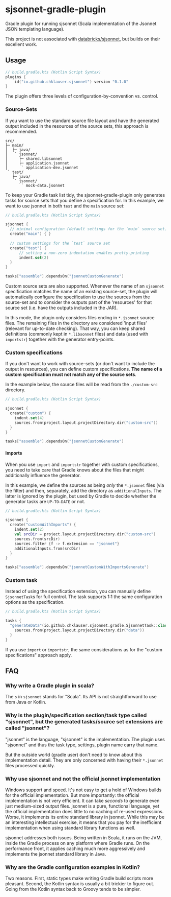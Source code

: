 # sjsonnet-gradle-plugin
Gradle plugin for running sjsonnet (Scala implementation of the Jsonnet JSON templating language).

This project is not associated with [databricks/sjsonnet](https://github.com/databricks/sjsonnet), but builds on their
excellent work.

## Usage

```kotlin
// build.gradle.kts (Kotlin Script Syntax)
plugins {
    id("io.github.chklauser.sjsonnet") version "0.1.0"
}
```

The plugin offers three levels of configuration-by-convention vs. control.

### Source-Sets

If you want to use the standard source file layout and have the generated output included
in the resources of the source sets, this approach is recommended.

```text
src/
├─ main/
│  ├─ java/
│   ` jsonnet/
│     ├─ shared.libsonnet
│     ├─ application.jsonnet
│      ` application-dev.jsonnet
 ` test/
   ├─ java/
    ` jsonnet/
       ` mock-data.jsonnet
```

To keep your Gradle task list tidy, the sjsonnet-gradle-plugin only generates tasks 
for source sets that you define a specification for. In this example, we want to
use jsonnet in both `test` and the `main` source set:

```kotlin
// build.gradle.kts (Kotlin Script Syntax)

sjsonnet {
  // minimal configuration (default settings for the `main` source set)
  create("main") { }
  
  // custom settings for the `test` source set
  create("test") { 
      // setting a non-zero indentation enables pretty-printing
      indent.set(2)
  }
}

tasks["assemble"].dependsOn("jsonnetCustomGenerate")
```

Custom source sets are also supported. Whenever the name of an `sjsonnet` specification matches the name
of an existing source-set, the plugin will automatically configure the specification
to use the sources from the source-set and to consider the outputs part of the 'resources'
for that source set (i.e. have the outputs included in the JAR).

In this mode, the plugin only considers files ending in `*.jsonnet` source files. The remaining
files in the directory are considered 'input files' (relevant for up-to-date checking). 
That way, you can keep shared definitions (commonly kept in `*.libsonnet` files) and
data (used with `importstr`) together with the generator entry-points.

### Custom specifications
If you don't want to work with source-sets (or don't want to include the output in resources), 
you can define custom specifications. **The name of a custom specification must not match
any of the source sets**.

In the example below, the source files will be read from the `./custom-src` directory.

```kotlin
// build.gradle.kts (Kotlin Script Syntax)

sjsonnet { 
  create("custom") {
    indent.set(4)
    sources.from(project.layout.projectDirectory.dir("custom-src"))
  }
}

tasks["assemble"].dependsOn("jsonnetCustomGenerate")
```

#### Imports
When you use `import` and `importstr` together with custom specifications, you need to take care
that Gradle knows about the files that might additionally influence the generator.

In this example, we define the sources as being _only_ the `*.jsonnet` files (via the filter)
and then, separately, add the directory as `additionalInputs`. The latter is ignored by the
plugin, but used by Gradle to decide whether the generator tasks are `UP-TO-DATE` or not.

```kotlin
// build.gradle.kts (Kotlin Script Syntax)

sjsonnet { 
  create("customWithImports") {
    indent.set(2)
    val srcDir = project.layout.projectDirectory.dir("custom-src")
    sources.from(srcDir)
    sources.filter {f -> f.extension == "jsonnet"}
    additionalInputs.from(srcDir)
  }
}

tasks["assemble"].dependsOn("jsonnetCustomWithImportsGenerate")
```

### Custom task
Instead of using the specification extension, you can manually define `SjsonnetTask`s
for full control. The task supports 1:1 the same configuration options as the specification.

```kotlin
// build.gradle.kts (Kotlin Script Syntax)

tasks {
  "generateData"(io.github.chklauser.sjsonnet.gradle.SjsonnetTask::class) {
    sources.from(project.layout.projectDirectory.dir("data"))
  }
}
```

If you use `import` or `importstr`, the same considerations as for the "custom specifications"
approach apply.

## FAQ
### Why write a Gradle plugin in scala?
The `s` in `sjsonnet` stands for "Scala". Its API is not straightforward to
use from Java or Kotlin.

### Why is the plugin/specification section/task type called "sjsonnet", but the generated tasks/source set extensions are called "jsonnet"?
"jsonnet" is the language, "sjsonnet" is the implementation. The plugin uses "sjsonnet"
and thus the task type, settings, plugin name carry that name.

But the outside world (gradle user) don't need to know about this implementation detail.
They are only concerned with having their `*.jsonnet` files processed quickly.

### Why use sjsonnet and not the official jsonnet implementation
Windows support and speed. It's not easy to get a hold of Windows builds
for the official implementation. But more importantly: the official implementation
is not very efficient. It can take _seconds_ to generate even just medium-sized
output files. jsonnet is a pure, functional language, yet the official implementation
does little to no caching of re-used expressions. Worse, it implements its entire
standard library in jsonnet. While this may be an interesting intellectual exercise,
it means that you pay for the inefficient implementation when using standard 
library functions as well.

sjsonnet addresses both issues. Being written in Scala, it runs on the JVM, inside
the Gradle process on any platform where Gradle runs. On the performance front, 
it applies caching much more aggressively and implements the
jsonnet standard library in Java.

### Why are the Gradle configuration examples in Kotlin?
Two reasons. First, static types make writing Gradle build scripts more pleasant.
Second, the Kotlin syntax is usually a bit trickier to figure out. Going from
the Kotlin syntax back to Groovy tends to be simpler.

